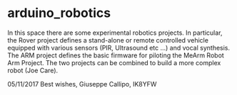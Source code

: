 # arduino_robotics


In this space there are some experimental robotics projects. 
In particular, the Rover project defines a stand-alone or remote controlled vehicle
equipped with various sensors (PIR, Ultrasound etc ...) and vocal synthesis.
The ARM project defines the basic firmware for piloting the MeArm Robot Arm Project. 
The two projects can be combined to build a more complex robot (Joe Care).

05/11/2017 
Best wishes, Giuseppe Callipo, IK8YFW 
